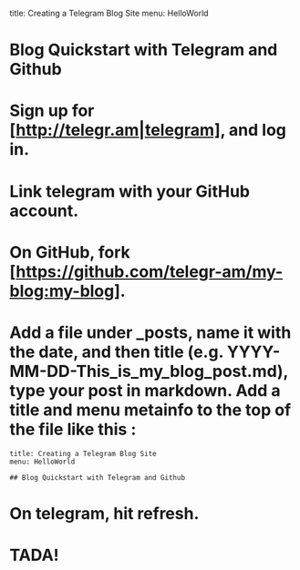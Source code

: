 title: Creating a Telegram Blog Site
menu: HelloWorld

Blog Quickstart with Telegram and Github
===================
# Sign up for [http://telegr.am|telegram], and log in.
# Link telegram with your GitHub account.
# On GitHub, fork [https://github.com/telegr-am/my-blog:my-blog].
# Add a file under _posts, name it with the date, and then title (e.g. YYYY-MM-DD-This_is_my_blog_post.md), type your post in markdown.  Add a title and menu metainfo to the top of the file like this : 
    title: Creating a Telegram Blog Site
    menu: HelloWorld
    
    ## Blog Quickstart with Telegram and Github

# On telegram, hit refresh.
# TADA!



